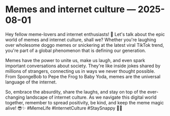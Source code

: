 # Memes and internet culture — 2025-08-01

Hey fellow meme-lovers and internet enthusiasts! 🌟 Let's talk about the epic world of memes and internet culture, shall we? Whether you're laughing over wholesome doggo memes or snickering at the latest viral TikTok trend, you're part of a global phenomenon that is defining our generation.

Memes have the power to unite us, make us laugh, and even spark important conversations about society. They're like inside jokes shared by millions of strangers, connecting us in ways we never thought possible. From SpongeBob to Pepe the Frog to Baby Yoda, memes are the universal language of the internet.

So, embrace the absurdity, share the laughs, and stay on top of the ever-changing landscape of internet culture. As we navigate this digital world together, remember to spread positivity, be kind, and keep the meme magic alive! 😎✨ #MemeLife #InternetCulture #StaySnappy 🚀📱